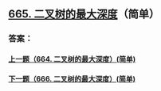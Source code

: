 ## [665. 二叉树的最大深度](https://leetcode-cn.com/problems/merge-two-sorted-lists/)（简单）





### 答案：



#### [上一题（664. 二叉树的最大深度）(简单)](https://github.com/sdwwld/leetCode/blob/master/src/main/java/com/wld/java/leetcode/leetCode0664.md)

#### [下一题（666. 二叉树的最大深度）(简单)](https://github.com/sdwwld/leetCode/blob/master/src/main/java/com/wld/java/leetcode/leetCode0666.md)